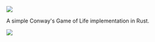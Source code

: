 ![](https://github.com/thetimmorland/gameoflife-rust/actions/workflows/ci.yml/badge.svg)

A simple Conway's Game of Life implementation in Rust.

[![](https://asciinema.org/a/540370.svg)](https://asciinema.org/a/540370)
